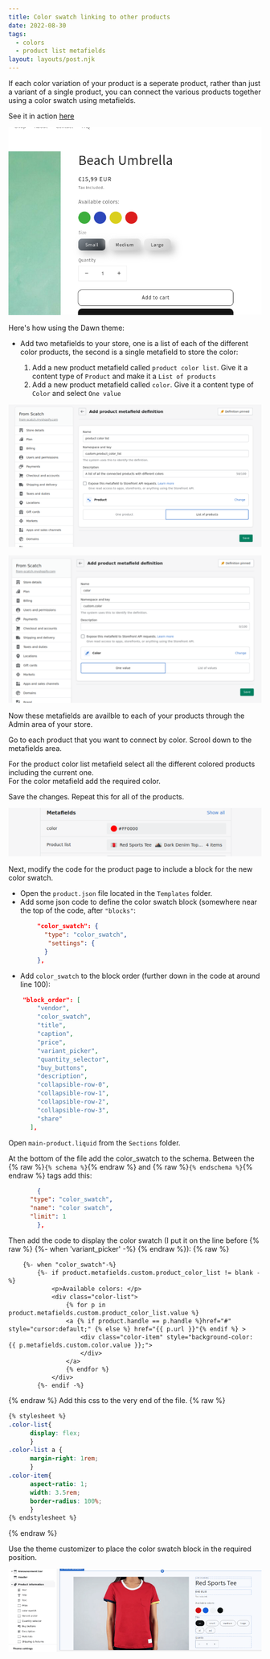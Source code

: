 ```yaml
---
title: Color swatch linking to other products
date: 2022-08-30
tags:
  - colors
  - product list metafields
layout: layouts/post.njk
---
```


If each color variation of your product is a seperate product, rather than just a variant of a single product, you can connect the various products together using a color swatch using metafields.

See it in action [here](https://sunny-day-umbrellas.myshopify.com/products/beach-umbrella)

![shopify theme settings](/img/color-swatch.png)

Here's how using the Dawn theme:

- Add two metafields to your store, one is a list of each of the different color products, the second is a single metafield to store the color:

  1. Add a new product metafield called `product color list`. Give it a content type of `Product` and make it a `List of products`
  2. Add a new product metafield called `color`. Give it a content type of `Color` and select `One value`

![shopify theme settings](/img/product-list-metafield.png)

![shopify theme settings](/img/color-metafield.png)

Now these metafields are availble to each of your products through the Admin area of your store.

Go to each product that you want to connect by color. Scrool down to the metafields area.

For the product color list metafield select all the different colored products including the current one.  
For the color metafield add the required color.

Save the changes. Repeat this for all of the products.

![shopify theme settings](/img/product-metafields.png)

Next, modify the code for the product page to include a block for the new color swatch.

- Open the `product.json` file located in the `Templates` folder.
- Add some json code to define the color swatch block (somewhere near the top of the code, after `"blocks"`:

```json
        "color_swatch": {
          "type": "color_swatch",
           "settings": {
          }
        },
```

- Add `color_swatch` to the block order (further down in the code at around line 100):

```json
    "block_order": [
        "vendor",
        "color_swatch",
        "title",
        "caption",
        "price",
        "variant_picker",
        "quantity_selector",
        "buy_buttons",
        "description",
        "collapsible-row-0",
        "collapsible-row-1",
        "collapsible-row-2",
        "collapsible-row-3",
        "share"
      ],
```

Open `main-product.liquid` from the `Sections` folder.

At the bottom of the file add the color_swatch to the schema.
Between the {% raw %}`{% schema %}`{% endraw %} and {% raw %}`{% endschema %}`{% endraw %} tags add this:

```json
        {
      "type": "color_swatch",
      "name": "color swatch",
      "limit": 1
        },
```

Then add the code to display the color swatch (I put it on the line before {% raw %} {%- when 'variant_picker' -%} {% endraw %}):
{% raw %}

```liquid
    {%- when "color_swatch"-%}
        {%- if product.metafields.custom.product_color_list != blank -%}
            <p>Available colors: </p>
            <div class="color-list">
                {% for p in product.metafields.custom.product_color_list.value %}
                <a {% if product.handle == p.handle %}href="#" style="cursor:default;" {% else %} href="{{ p.url }}"{% endif %} >
                    <div class="color-item" style="background-color: {{ p.metafields.custom.color.value }};">
                    </div>
                </a>
                {% endfor %}
            </div>
        {%- endif -%}

```

{% endraw %}
Add this css to the very end of the file.
{% raw %}

```css
{% stylesheet %}
.color-list{
      display: flex;
      }
.color-list a {
      margin-right: 1rem;
      }
.color-item{
      aspect-ratio: 1;
      width: 3.5rem;
      border-radius: 100%;
      }
{% endstylesheet %}
```

{% endraw %}

Use the theme customizer to place the color swatch block in the required position.

![shopify theme settings](/img/color-swatch-customizer.png)
